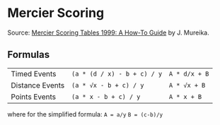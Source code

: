 # Mercier Scoring

Source: [Mercier Scoring Tables 1999: A How-To Guide](http://myweb.lmu.edu/jmureika/track/mercier/Merc99.html#field) by J. Mureika.

## Formulas
||||
|--|--|--|
|Timed Events|`(a * (d / x) - b + c) / y`|`A * d/x + B`|
|Distance Events|`(a * √x - b + c) / y`|`A * √x + B`|
|Points Events|`(a * x - b + c) / y`|`A * x + B`|

where for the simplified formula:
`A = a/y`
`B = (c-b)/y`
